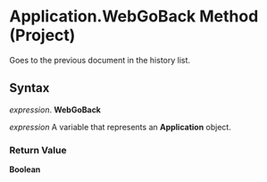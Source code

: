 
# Application.WebGoBack Method (Project)

Goes to the previous document in the history list.


## Syntax

 _expression_. **WebGoBack**

 _expression_ A variable that represents an **Application** object.


### Return Value

 **Boolean**

